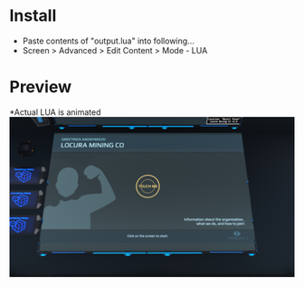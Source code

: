 # Install
- Paste contents of "output.lua" into following...
- Screen > Advanced > Edit Content > Mode - LUA
# Preview
*Actual LUA is animated
![Image of Screen](DU-Org-Info-Screen.png?raw=true)
